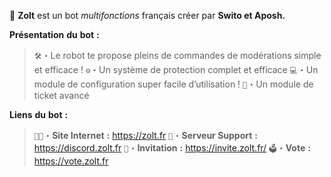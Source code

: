 :christmas_tree: **Zolt** est un bot *multifonctions* français créer par **Swito et Aposh.**


__**Présentation**__ __**du**__ __**bot**__ **:**

> `🛠️`・Le robot te propose pleins de commandes de modérations simple et efficace !
> `⚙️`・Un système de protection complet et efficace
> `💻`・Un module de configuration super facile d’utilisation !
> `🎫`・Un module de ticket avancé

__**Liens**__ __**du**__ __**bot**__ **:**

> `👨‍💻`・__**Site Internet**__ **:** https://zolt.fr
> `🔩`・__**Serveur Support**__ **:** https://discord.zolt.fr
> `📎`・__**Invitation**__ **:** https://invite.zolt.fr/
> `🗳`・__**Vote**__ **:** https://vote.zolt.fr

